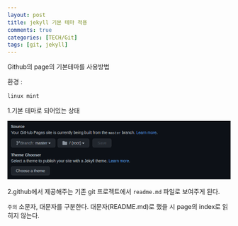 ```yaml
---
layout: post
title: jekyll 기본 테마 적용
comments: true
categories: [TECH/Git]
tags: [git, jekyll]
---
```


Github의 page의 기본테마를 사용방법

환경 : 
```java
linux mint
```

1.기본 테마로 되어있는 상태

![img](https://github.com/leesang-pack/leesang-pack.github.io/blob/master/DocImage/TECH-Git/git-2-1.png?raw=true)

2.github에서 제공해주는 기존 git 프로젝트에서 `readme.md` 파일로 보여주게 된다.

`주의` 소문자, 대문자를 구분한다. 대문자(README.md)로 했을 시 page의 index로 읽히지 않는다.